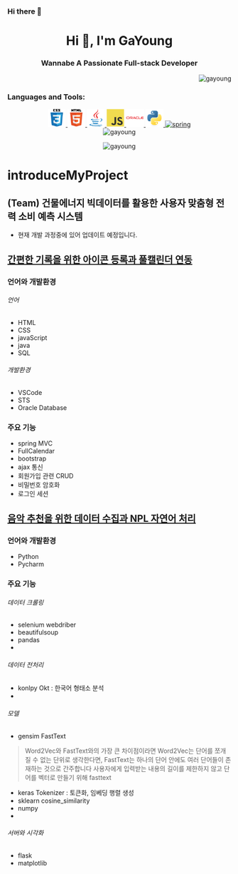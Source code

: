 ### Hi there 👋
<h1 align="center">Hi 👋, I'm GaYoung</h1>
<h3 align="center">Wannabe A Passionate Full-stack Developer</h3>

<p align="right"> <img src="https://komarev.com/ghpvc/?username=Yoon1717&label=Profile%20views&color=0e75b6&style=flat" alt="gayoung" /> </p>

<h3 align="left">Languages and Tools:</h3>
<div align="center">
 <a href="https://www.w3schools.com/css/" target="_blank" rel="noreferrer"> <img src="https://raw.githubusercontent.com/devicons/devicon/master/icons/css3/css3-original-wordmark.svg" alt="css3" width="40" height="40"/> </a> <a href="https://www.w3.org/html/" target="_blank" rel="noreferrer"> <img src="https://raw.githubusercontent.com/devicons/devicon/master/icons/html5/html5-original-wordmark.svg" alt="html5" width="40" height="40"/> </a> <a href="https://www.java.com" target="_blank" rel="noreferrer"> <img src="https://raw.githubusercontent.com/devicons/devicon/master/icons/java/java-original.svg" alt="java" width="40" height="40"/> </a> <a href="https://developer.mozilla.org/en-US/docs/Web/JavaScript" target="_blank" rel="noreferrer"> <img src="https://raw.githubusercontent.com/devicons/devicon/master/icons/javascript/javascript-original.svg" alt="javascript" width="40" height="40"/> </a> <a href="https://www.oracle.com/" target="_blank" rel="noreferrer"> <img src="https://raw.githubusercontent.com/devicons/devicon/master/icons/oracle/oracle-original.svg" alt="oracle" width="40" height="40"/> </a> <a href="https://www.python.org" target="_blank" rel="noreferrer"> <img src="https://raw.githubusercontent.com/devicons/devicon/master/icons/python/python-original.svg" alt="python" width="40" height="40"/> </a> <a href="https://spring.io/" target="_blank" rel="noreferrer"> <img src="https://www.vectorlogo.zone/logos/springio/springio-icon.svg" alt="spring" width="40" height="40"/> </a>
</div>

<div align="center">
<img src="https://github-readme-stats.vercel.app/api?username=Yoon1717&show_icons=true&locale=en" alt="gayoung" />
<p><img align="center" src="https://github-readme-streak-stats.herokuapp.com/?user=Yoon1717&" alt="gayoung" /></p>

</div>


# introduceMyProject

## (Team) 건물에너지 빅데이터를 활용한 사용자 맞춤형 전력 소비 예측 시스템
- 현재 개발 과정중에 있어 업데이트 예정입니다.
  

## [간편한 기록을 위한 아이콘 등록과 풀캘린더 연동](https://github.com/Yoon1717/YoonCalendar.git "YoonCalendar")
### 언어와 개발환경
###### 언어
- HTML
- CSS
- javaScript
- java
- SQL
  
###### 개발환경
- VSCode
- STS
- Oracle Database

### 주요 기능
- spring MVC
- FullCalendar
- bootstrap
- ajax 통신
- 회원가입 관련 CRUD
- 비밀번호 암호화
- 로그인 세션


## [음악 추천을 위한 데이터 수집과 NPL 자연어 처리](https://github.com/Yoon1717/MusicRecommend/blob/main/musicRecommend.pdf "MusicRecommend")
### 언어와 개발환경
- Python
- Pycharm

### 주요 기능
###### 데이터 크롤링
- selenium webdriber
- beautifulsoup
- pandas
- 
###### 데이터 전처리
- konlpy Okt : 한국어 형태소 분석
- 
###### 모델
- gensim FastText
> Word2Vec와 FastText와의 가장 큰 차이점이라면 Word2Vec는 단어를 쪼개질 수 없는 단위로 생각한다면, FastText는 하나의 단어 안에도 여러 단어들이 존재하는 것으로 간주합니다
사용자에게 입력받는 내용의 길이를 제한하지 않고 단어를 벡터로 만들기 위해 fasttext
- keras Tokenizer : 토큰화, 임베딩 행렬 생성
- sklearn cosine_similarity
- numpy
- 
###### 서버와 시각화
- flask
- matplotlib 
  


